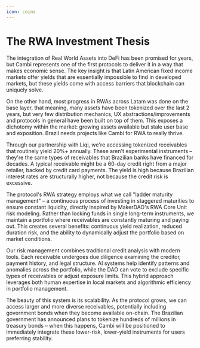 ```yaml
---
icon: coins
---
```


# The RWA Investment Thesis

The integration of Real World Assets into DeFi has been promised for years, but Cambi represents one of the first protocols to deliver it in a way that makes economic sense. The key insight is that Latin American fixed income markets offer yields that are essentially impossible to find in developed markets, but these yields come with access barriers that blockchain can uniquely solve.

On the other hand, most progress in RWAs across Latam was done on the base layer, that meaning, many assets have been tokenized over the last 2 years, but very few distribution mechanics, UX abstractions/improvements and protocols in general have been built on top of them. This exposes a dichotomy within the market: growing assets available but stale user base and exposition. Brazil needs projects like Cambi for RWA to really thrive.

Through our partnership with Liqi, we're accessing tokenized receivables that routinely yield 20%+ annually. These aren't experimental instruments – they're the same types of receivables that Brazilian banks have financed for decades. A typical receivable might be a 60-day credit right from a major retailer, backed by credit card payments. The yield is high because Brazilian interest rates are structurally higher, not because the credit risk is excessive.

The protocol's RWA strategy employs what we call "ladder maturity management" – a continuous process of investing in staggered maturities to ensure constant liquidity, directly inspired by MakerDAO's RWA Core Unit risk modeling. Rather than locking funds in single long-term instruments, we maintain a portfolio where receivables are constantly maturing and paying out. This creates several benefits: continuous yield realization, reduced duration risk, and the ability to dynamically adjust the portfolio based on market conditions.

Our risk management combines traditional credit analysis with modern tools. Each receivable undergoes due diligence examining the creditor, payment history, and legal structure. AI systems help identify patterns and anomalies across the portfolio, while the DAO can vote to exclude specific types of receivables or adjust exposure limits. This hybrid approach leverages both human expertise in local markets and algorithmic efficiency in portfolio management.

The beauty of this system is its scalability. As the protocol grows, we can access larger and more diverse receivables, potentially including government bonds when they become available on-chain. The Brazilian government has announced plans to tokenize hundreds of millions in treasury bonds – when this happens, Cambi will be positioned to immediately integrate these lower-risk, lower-yield instruments for users preferring stability.
